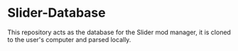 # Slider-Database
This repository acts as the database for the Slider mod manager, it is cloned to the user's computer and parsed locally.
